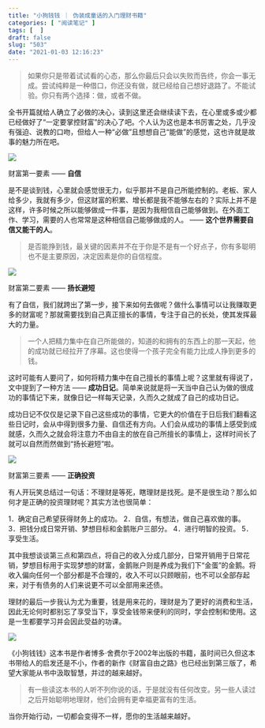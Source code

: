 ```yaml
---
title: "小狗钱钱 ｜ 伪装成童话的入门理财书籍"
categories: [ "阅读笔记" ]
tags: [  ]
draft: false
slug: "503"
date: "2021-01-03 12:16:23"
---
```



> 如果你只是带着试试看的心态，那么你最后只会以失败而告终，你会一事无成。尝试纯粹是一种借口，你还没有做，就已经给自己想好退路了。不能试验。你只有两个选择：做，或者不做。

全书开篇就给人确立了必做的决心，读到这里还会继续读下去，在心里或多或少都已经做好了“一定要掌控财富”的决心了吧。个人认为这也是本书厉害之处，几乎没有强迫、说教的口吻，但给人一种“必做”且想想自己“能做”的感觉，这也许就是故事的魅力所在吧。

![](https://imagehost-cdn.frytea.com/images/2021/01/03/20210103121338b0f408a8dab3a4aa.png)

财富第一要素 —— **自信**

是不是谈到钱，心里就会感觉很无力，似乎那并不是自己所能控制的。老板、家人给多少，我就有多少，但这财富的积累、增长都是我不能够左右的？实际上并不是这样，许多时候之所以能够做成一件事，是因为我相信自己能够做到。在外面工作、学习，需要的人也常常是这种相信自己能够做成的人。 —— **这个世界需要自信又能干的人**。

> 是否能挣到钱，最关键的因素并不在于你是不是有一个好点子，你有多聪明也不是主要原因，决定因素是你的自信程度。

![](https://imagehost-cdn.frytea.com/images/2021/01/03/20210103121423757d77b694d489f3.png)

财富第二要素 —— **扬长避短**

有了自信，我们就跨出了第一步，接下来如何去做呢？做什么事情可以让我赚取更多的财富呢？那就需要找到自己真正擅长的事情，专注于自己的长处，使其发挥最大的力量。

> 一个人把精力集中在自己所能做的，知道的和拥有的东西上的那一天起，他的成功就已经拉开了序幕。这也使得一个孩子完全有能力比成人挣到更多的钱。

这时可能有人要问了，如何将精力集中在自己擅长的事情上呢？这里就有得说了，文中提到了一种方法 —— **成功日记**。简单来说就是将一天当中自己认为做的很成功的事情记下来，就像日记一样每天记录，久而久之就成了自己的成功日记。

成功日记不仅仅是记录下自己这些成功的事情，它更大的价值在于日后我们翻看这些日记时，会从中得到很多力量、自信还有方向。人们会从成功的事情上感受到成就感，久而久之就会将注意力不由自主的放在自己所擅长的事情上，这样时间长了就可以自然而然做到“扬长避短”啦。

![](https://imagehost-cdn.frytea.com/images/2021/01/03/20210103121444325d976d49c81a66.png)

财富第三要素 —— **正确投资**

有人开玩笑总结过一句话：不理财是等死，瞎理财是找死。是不是很生动？那么如何才是正确的投资理财呢？其实方法也很简单：

1．确定自己希望获得财务上的成功。
2．自信，有想法，做自己喜欢做的事。
3．把钱分成日常开销、梦想目标和金鹅账户三部分。
4．进行明智的投资。
5．享受生活。

其中我想谈谈第三点和第四点，将自己的收入分成几部分，日常开销用于日常花销，梦想目标用于实现梦想的财富，金鹅账户则是养成为我们下“金蛋”的金鹅。将收入偏向任何一个部分都是不合理的，收入不可以只顾眼前，也不可以全部存起来，对于有债务的人们来说更不可以全部用来还债。

理财的最后一步我认为尤为重要，钱是用来花的，理财是为了更好的消费和生活，因此无论何时都别忘了享受当下，享受金钱带来便利的同时，学会控制和使用。这是一生都要学习并会因此受益的功课。

![](https://imagehost-cdn.frytea.com/images/2021/01/03/20210103121530c7772db8bcf8ba30.png)

《小狗钱钱》这本书是作者博多·舍费尔于2002年出版的书籍，虽时间已久但这本书带给人的启发还是不小，作者的新作《财富自由之路》也已经出到第三版了，希望大家能从书中汲取智慧，并过的越来越好。

> 有一些读这本书的人听不列你说的话，于是就没有任何改变。另一些人读过之后开始聪明地理财，他们会拥有更幸福更富有的生活。

当你开始行动，一切都会变得不一样，愿你的生活越来越好。